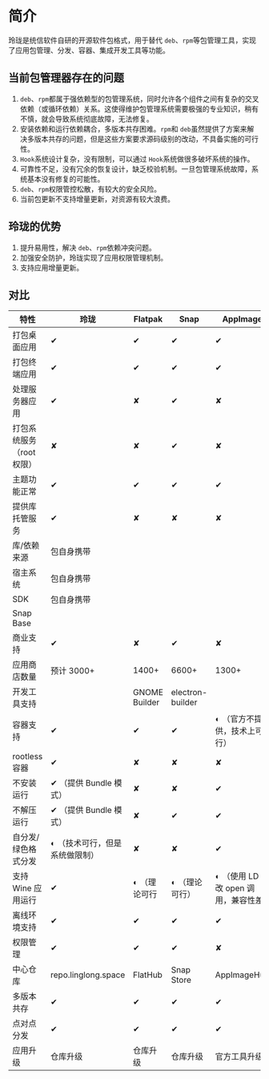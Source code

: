 # 简介

玲珑是统信软件自研的开源软件包格式，用于替代 `deb`、`rpm`等包管理工具，实现了应用包管理、分发、容器、集成开发工具等功能。

## 当前包管理器存在的问题

1. `deb`、`rpm`都属于强依赖型的包管理系统，同时允许各个组件之间有复杂的交叉依赖（或循环依赖）关系。这使得维护包管理系统需要极强的专业知识，稍有不慎，就会导致系统彻底故障，无法修复。
2. 安装依赖和运行依赖耦合，多版本共存困难。`rpm`和 `deb`虽然提供了方案来解决多版本共存的问题，但是这些方案要求源码级别的改动，不具备实施的可行性。
3. `Hook`系统设计复杂，没有限制，可以通过 `Hook`系统做很多破坏系统的操作。
4. 可靠性不足，没有冗余的恢复设计，缺乏校验机制。一旦包管理系统故障，系统基本没有修复的可能性。
5. `deb`、`rpm`权限管控松散，有较大的安全风险。
6. 当前包更新不支持增量更新，对资源有较大浪费。

## 玲珑的优势

1. 提升易用性，解决 `deb`、`rpm`依赖冲突问题。
2. 加强安全防护，玲珑实现了应用权限管理机制。
3. 支持应用增量更新。

## 对比

| 特性                      | 玲珑                            | Flatpak       | Snap             | AppImage                                |
| ------------------------- | ------------------------------- | ------------- | ---------------- | --------------------------------------- |
| 打包桌面应用              | ✔                              | ✔            | ✔               | ✔                                      |
| 打包终端应用              | ✔                              | ✔            | ✔               | ✔                                      |
| 处理服务器应用            | ✔                              | ✘            | ✔               | ✘                                      |
| 打包系统服务（root 权限） | ✘                              | ✘            | ✔               | ✘                                      |
| 主题功能正常              | ✔                              | ✔            | ✔               | ✔                                      |
| 提供库托管服务            | ✔                              | ✘            | ✘               | ✘                                      |
| 库/依赖来源               | 包自身携带                      |               |                  |                                         |
| 宿主系统                  | 包自身携带                      |               |                  |                                         |
| SDK                       | 包自身携带                      |               |                  |                                         |
| Snap Base                 |                                 |               |                  |                                         |
| 商业支持                  | ✔                              | ✘            | ✔               | ✘                                      |
| 应用商店数量              | 预计 3000+                      | 1400+         | 6600+            | 1300+                                   |
| 开发工具支持              |                                 | GNOME Builder | electron-builder |                                         |
| 容器支持                  | ✔                              | ✔            | ✔               | ◐ （官方不提供，技术上可行）           |
| rootless 容器             | ✔                              | ✘            | ✘               | ✘                                      |
| 不安装运行                | ✔ （提供 Bundle 模式）         | ✘            | ✘               | ✔                                      |
| 不解压运行                | ✔ （提供 Bundle 模式）         | ✘            | ✔               | ✔                                      |
| 自分发/绿色格式分发       | ◐ （技术可行，但是系统做限制） | ✘            | ✘               | ✔                                      |
| 支持 Wine 应用运行        | ✔                              | ◐ （理论可行 | ◐ （理论可行）  | ◐ （使用 LD 修改 open 调用，兼容性差） |
| 离线环境支持              | ✔                              | ✔            | ✔               | ✔                                      |
| 权限管理                  | ✔                              | ✔            | ✔               | ✘                                      |
| 中心仓库                  | repo.linglong.space                  | FlatHub       | Snap Store       | AppImageHub                             |
| 多版本共存                | ✔                              | ✔            | ✔               | ✔                                      |
| 点对点分发                | ✔                              | ✔            | ✔               | ✔                                      |
| 应用升级                  | 仓库升级                        | 仓库升级      | 仓库升级         | 官方工具升级                            |
